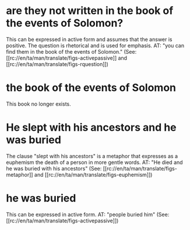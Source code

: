 # are they not written in the book of the events of Solomon?

This can be expressed in active form and assumes that the answer is positive. The question is rhetorical and is used for emphasis. AT: "you can find them in the book of the events of Solomon." (See: [[rc://en/ta/man/translate/figs-activepassive]] and [[rc://en/ta/man/translate/figs-rquestion]])

# the book of the events of Solomon

This book no longer exists.

# He slept with his ancestors and he was buried

The clause "slept with his ancestors" is a metaphor that expresses as a euphemism the death of a person in more gentle words. AT: "He died and he was buried with his ancestors" (See: [[rc://en/ta/man/translate/figs-metaphor]] and [[rc://en/ta/man/translate/figs-euphemism]])

# he was buried

This can be expressed in active form. AT: "people buried him" (See: [[rc://en/ta/man/translate/figs-activepassive]])
